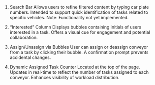 1. Search Bar
Allows users to refine filtered content by typing car plate numbers.
Intended to support quick identification of tasks related to specific vehicles.
       Note: Functionality not yet implemented.

2.  “Interested” Column 
Displays bubbles containing initials of users interested in a task.
Offers a visual cue for engagement and potential collaboration.

3.  Assign/Unassign via Bubbles
User can assign or deassign conveyor from a task by clicking their bubble.
A confirmation prompt prevents accidental changes.

4.  Dynamic Assigned Task Counter
Located at the top of the page.
Updates in real-time to reflect the number of tasks assigned to each conveyor.
Enhances visibility of workload distribution.

